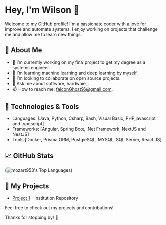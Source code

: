 # Hey, I'm Wilson 👋

Welcome to my GitHub profile! I'm a passionate coder with a love for improve and automate systems. I enjoy working on projects that challenge me and allow me to learn new things.

## 🌱 About Me

- 🔭 I’m currently working on my final project to get my degree as a systems engineer.
- 🌱 I’m learning machine learning and deep learning by myself.
- 👯 I’m looking to collaborate on open source projects.
- 💬 Ask me about software, hardware, .
- 📫 How to reach me: falconGhost96@gmail.com.

## 🔧 Technologies & Tools

- Languages: [Java, Python, Csharp, Bash, Visual Basic, PHP,javascript and typescript]
- Frameworks: [Angular, Spring Boot, .Net Framework, NextJS and NestJS]
- Tools:[Docker, Prisma ORM, PostgreSQL, MYSQL, SQL Server, React JS]

## 📈 GitHub Stats

(![mozart953's Top Languages](https://github-readme-stats.vercel.app/api/top-langs/?username=mozart953&theme=vue-dark&show_icons=true&hide_border=true&layout=compact))

## 📂 My Projects

- [Project 1](https://cunor-arc.vercel.app/) - Institution Repository

Feel free to check out my projects and contributions!

Thanks for stopping by! 🌟
